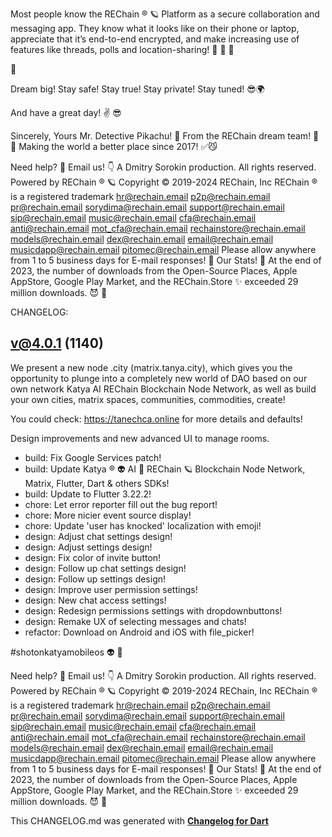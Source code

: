 Most people know the REChain ®️ 🪐 Platform as a secure collaboration and messaging app. They know what it looks like on their phone or laptop, appreciate that it’s end-to-end encrypted, and make increasing use of features like threads, polls and location-sharing! 🥰 🌈 📡

🦄

Dream big! Stay safe! Stay true! Stay private! Stay tuned! 😎🌍

And have a great day! ✌️ 😎

Sincerely, Yours Mr. Detective Pikachu! 🐾
From the REChain dream team! 🤗 👻
Making the world a better place since 2017! ✅😼

Need help? 🤔 Email us! 👇 A Dmitry Sorokin production.
All rights reserved. Powered by REChain ®️ 🪐
Copyright © 2019-2024 REChain, Inc REChain ® is a registered trademark
hr@rechain.email p2p@rechain.email pr@rechain.email sorydima@rechain.email support@rechain.email sip@rechain.email music@rechain.email cfa@rechain.email anti@rechain.email mot_cfa@rechain.email rechainstore@rechain.email models@rechain.email dex@rechain.email email@rechain.email musicdapp@rechain.email pitomec@rechain.email
Please allow anywhere from 1 to 5 business days for E-mail responses! 💌
Our Stats! 👀 At the end of 2023, the number of downloads from the Open-Source Places, Apple AppStore, Google Play Market, and the REChain.Store ✨ exceeded 29 million downloads. 😈 👀

CHANGELOG:

## v@4.0.1 (1140)

We present a new node .city (matrix.tanya.city), which gives you the opportunity to plunge into a completely new world of DAO based on our own network Katya AI REChain Blockchain Node Network, as well as build your own cities, matrix spaces, communities, commodities, create!

You could check: https://tanechca.online for more details and defaults!

Design improvements and new advanced UI to manage rooms.

- build: Fix Google Services patch!
- build: Update Katya ® 👽 AI 🧠 REChain 🪐 Blockchain Node Network, Matrix, Flutter, Dart & others SDKs!
- build: Update to Flutter 3.22.2!
- chore: Let error reporter fill out the bug report!
- chore: More nicier event source display!
- chore: Update 'user has knocked' localization with emoji!
- design: Adjust chat settings design!
- design: Adjust settings design!
- design: Fix color of invite button!
- design: Follow up chat settings design!
- design: Follow up settings design!
- design: Improve user permission settings!
- design: New chat access settings!
- design: Redesign permissions settings with dropdownbuttons!
- design: Remake UX of selecting messages and chats!
- refactor: Download on Android and iOS with file_picker!

#shotonkatyamobileos 👽 🤖

Need help? 🤔 Email us! 👇 A Dmitry Sorokin production.
All rights reserved. Powered by REChain ®️ 🪐
Copyright © 2019-2024 REChain, Inc REChain ® is a registered trademark
hr@rechain.email p2p@rechain.email pr@rechain.email sorydima@rechain.email support@rechain.email sip@rechain.email music@rechain.email cfa@rechain.email anti@rechain.email mot_cfa@rechain.email rechainstore@rechain.email models@rechain.email dex@rechain.email email@rechain.email musicdapp@rechain.email pitomec@rechain.email
Please allow anywhere from 1 to 5 business days for E-mail responses! 💌
Our Stats! 👀 At the end of 2023, the number of downloads from the Open-Source Places, Apple AppStore, Google Play Market, and the REChain.Store ✨ exceeded 29 million downloads. 😈 👀

This CHANGELOG.md was generated with [**Changelog for Dart**](https://pub.dartlang.org/packages/changelog)
